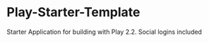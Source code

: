 Play-Starter-Template
=====================

Starter Application for building with Play 2.2. Social logins included
